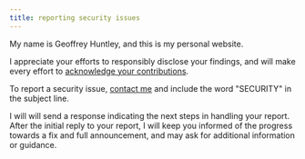 ```yaml
---
title: reporting security issues
---
```


My name is Geoffrey Huntley, and this is my personal website. 

I appreciate your efforts to responsibly disclose your findings, and will make every effort to [acknowledge your contributions](/thanks).

To report a security issue, [contact me](/contact) and include the word "SECURITY" in the subject line.

I will will send a response indicating the next steps in handling your report. After the initial reply to your report, I will keep you informed of the progress towards a fix and full announcement, and may ask for additional information or guidance.

